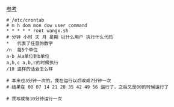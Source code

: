 [参考](http://www.cnblogs.com/itech/archive/2011/02/09/1950226.html)

```
# /etc/crontab
# m h dom mon dow user command
* * * * * root wangx.sh
# 分钟 小时 天 月 星期 以什么用户 执行什么代码
*   代表了任意的数字
/n  每5个单位
a-b 从a单位到b单位
a,b,c a,b,c的时候执行
/10 这样的话会怎么样

# 本来也3分钟一次的，我在运行以后改成7分钟一次
# 结果在 00 07 14 21 28 35 42 49 56 运行了，之后又是00的时候运行了

# 我写成每10分钟运行一次
```
